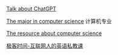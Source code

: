 
[Talk about ChatGPT]()

[The major in computer science]() 计算机专业

[The resource about computer science](计算机精品资源)

[极客时间-互联网人的英语私教课](https://github.com/fltenwall/The-English-For-Programmer/blob/main/%E5%AD%A6%E4%B9%A0%E8%B5%84%E6%BA%90/resource.md)